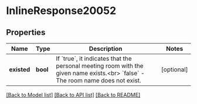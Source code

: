 # InlineResponse20052

## Properties
Name | Type | Description | Notes
------------ | ------------- | ------------- | -------------
**existed** | **bool** | If &#x60;true&#x60;, it indicates that the personal meeting room with the given name exists.&lt;br&gt; &#x60;false&#x60; - The room name does not exist. | [optional] 

[[Back to Model list]](../README.md#documentation-for-models) [[Back to API list]](../README.md#documentation-for-api-endpoints) [[Back to README]](../README.md)


